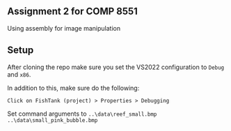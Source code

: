 ## Assignment 2 for COMP 8551
Using assembly for image manipulation

## Setup
After cloning the repo make sure you set the VS2022 configuration to `Debug` and `x86`.

In addition to this, make sure do the following:

```
Click on FishTank (project) > Properties > Debugging
```

Set command arguments to `..\data\reef_small.bmp ..\data\small_pink_bubble.bmp`